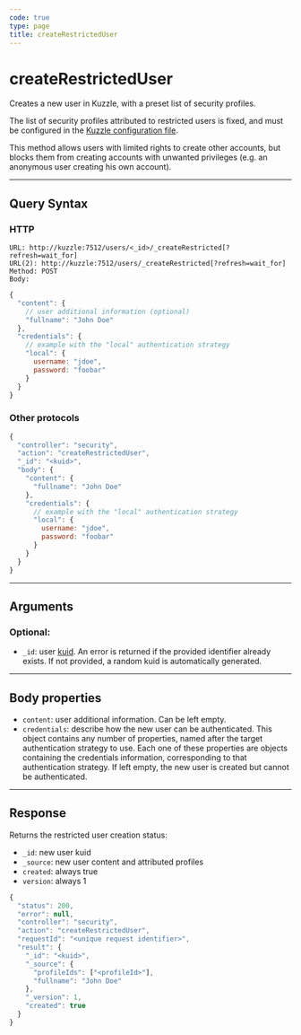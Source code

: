 ```yaml
---
code: true
type: page
title: createRestrictedUser
---
```


# createRestrictedUser



Creates a new user in Kuzzle, with a preset list of security profiles.

The list of security profiles attributed to restricted users is fixed, and must be configured in the [Kuzzle configuration file](/core/1/guides/essentials/configuration/).

This method allows users with limited rights to create other accounts, but blocks them from creating accounts with unwanted privileges (e.g. an anonymous user creating his own account).

---

## Query Syntax

### HTTP

```http
URL: http://kuzzle:7512/users/<_id>/_createRestricted[?refresh=wait_for]
URL(2): http://kuzzle:7512/users/_createRestricted[?refresh=wait_for]
Method: POST
Body:
```

```js
{
  "content": {
    // user additional information (optional)
    "fullname": "John Doe"
  },
  "credentials": {
    // example with the "local" authentication strategy
    "local": {
      username: "jdoe",
      password: "foobar"
    }
  }
}
```

### Other protocols

```js
{
  "controller": "security",
  "action": "createRestrictedUser",
  "_id": "<kuid>",
  "body": {
    "content": {
      "fullname": "John Doe"
    },
    "credentials": {
      // example with the "local" authentication strategy
      "local": {
        username: "jdoe",
        password: "foobar"
      }
    }
  }
}
```

---

## Arguments

### Optional:

- `_id`: user [kuid](/core/1/guides/kuzzle-depth/authentication/#the-kuzzle-user-identifier). An error is returned if the provided identifier already exists. If not provided, a random kuid is automatically generated.

---

## Body properties

- `content`: user additional information. Can be left empty.
- `credentials`: describe how the new user can be authenticated. This object contains any number of properties, named after the target authentication strategy to use. Each one of these properties are objects containing the credentials information, corresponding to that authentication strategy. If left empty, the new user is created but cannot be authenticated.

---

## Response

Returns the restricted user creation status:

- `_id`: new user kuid
- `_source`: new user content and attributed profiles
- `created`: always true
- `version`: always 1

```javascript
{
  "status": 200,
  "error": null,
  "controller": "security",
  "action": "createRestrictedUser",
  "requestId": "<unique request identifier>",
  "result": {
    "_id": "<kuid>",
    "_source": {
      "profileIds": ["<profileId>"],
      "fullname": "John Doe"
    },
    "_version": 1,
    "created": true
  }
}
```
